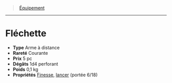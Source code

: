 ﻿---
!EquipmentItem
Type: Arme à distance
Price: 5 pc
Weight: 0,1 kg
Rarity: Courante
Damages: 1d4 perforant
Properties: '[Finesse](hd_weapons_finesse.md), [lancer](hd_weapons_lancer.md) (portée 6/18)'
Id: equipment_hd.md#fléchette
ParentLink: equipment_hd.md#Équipement
Name: Fléchette
ParentName: Équipement
NameLevel: 1
Attributes: {}
---
> [Équipement](hd_equipment.md)

---

# Fléchette

- **Type** Arme à distance
- **Rareté** Courante
- **Prix** 5 pc
- **Dégâts** 1d4 perforant
- **Poids** 0,1 kg
- **Propriétés** [Finesse](hd_weapons_finesse.md), [lancer](hd_weapons_lancer.md) (portée 6/18)


